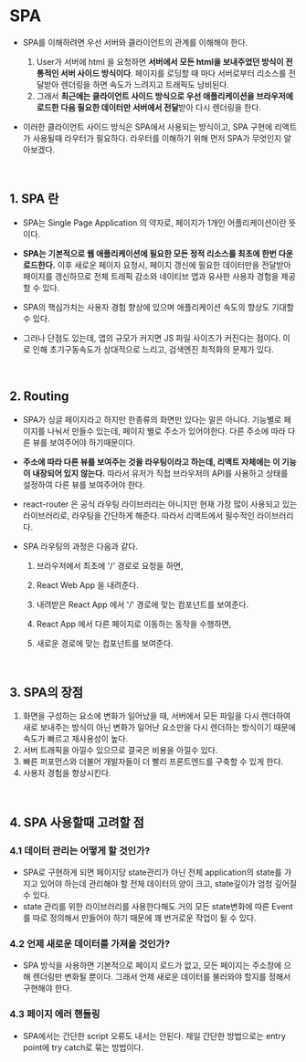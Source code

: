 # SPA

- SPA를 이해하려면 우선 서버와 클라이언트의 관계를 이해해야 한다.

  1. User가 서버에 html 을 요청하면 **서버에서 모든 html을 보내주었던 방식이 전통적인 서버 사이드 방식이다**. 페이지를 로딩할 때 마다 서버로부터 리소스를 전달받아 렌더링을 하면 속도가 느려지고 트래픽도 낭비된다.
  2. 그래서 **최근에는 클라이언트 사이드 방식으로 우선 애플리케이션을 브라우저에 로드한 다음 필요한 데이터만 서버에서 전달**받아 다시 렌더링을 한다.

- 이러한 클라이언트 사이드 방식은 SPA에서 사용되는 방식이고, SPA 구현에 리액트가 사용될때 라우터가 필요하다. 라우터를 이해하기 위해 먼저 SPA가 무엇인지 알아보겠다.

  <br/>

## 1. SPA 란

- SPA는 Single Page Application 의 약자로, 페이지가 1개인 어플리케이션이란 뜻이다.

- **SPA는 기본적으로 웹 애플리케이션에 필요한 모든 정적 리소스를 최초에 한번 다운로드한다.** 이후 새로운 페이지 요청시, 페이지 갱신에 필요한 데이터만을 전달받아 페이지를 갱신하므로 전체 트래픽 감소와 네이티브 앱과 유사한 사용자 경험을 제공할 수 있다.

- SPA의 핵심가치는 사용자 경험 향상에 있으며 애플리케이션 속도의 향상도 기대할 수 있다.

- 그러나 단점도 있는데, 앱의 규모가 커지면 JS 파일 사이즈가 커진다는 점이다. 이로 인해 초기구동속도가 상대적으로 느리고, 검색엔진 최적화의 문제가 있다.

  <br/>

## 2. Routing

- SPA가 싱글 페이지라고 하지만 한종류의 화면만 있다는 말은 아니다. 기능별로 페이지를 나눠서 만들수 있는데, 페이지 별로 주소가 있어야한다. 다른 주소에 따라 다른 뷰를 보여주어야 하기때문이다.

- **주소에 따라 다른 뷰를 보여주는 것을 라우팅이라고 하는데, 리액트 자체에는 이 기능이 내장되어 있지 않는다.** 따라서 유저가 직접 브라우저의 API를 사용하고 상태를 설정하여 다른 뷰를 보여주어야 한다.

- react-router 은 공식 라우팅 라이브러리는 아니지만 현재 가장 많이 사용되고 있는 라이브러리로, 라우팅을 간단하게 해준다. 따라서 리액트에서 필수적인 라이브러리다.

- SPA 라우팅의 과정은 다음과 같다.

  1. 브라우저에서 최초에 '/' 경로로 요청을 하면,

  2. React Web App 을 내려준다.

  3. 내려받은 React App 에서 '/' 경로에 맞는 컴포넌트를 보여준다.

  4. React App 에서 다른 페이지로 이동하는 동작을 수행하면,

  5. 새로운 경로에 맞는 컴포넌트를 보여준다.

     <br/>

## 3. SPA의 장점

1. 화면을 구성하는 요소에 변화가 일어났을 때, 서버에서 모든 파일을 다시 렌더하여 새로 보내주는 방식이 아닌 변화가 일어난 요소만을 다시 렌더하는 방식이기 때문에 속도가 빠르고 재사용성이 높다.
2. 서버 트래픽을 아낄수 있으므로 결국은 비용을 아낄수 있다.
3. 빠른 퍼포먼스와 더불어 개발자들이 더 빨리 프론트엔드를 구축할 수 있게 한다.
4. 사용자 경험을 향상시킨다.

<br/>

## 4. SPA 사용할때 고려할 점

### 4.1 데이터 관리는 어떻게 할 것인가?

- SPA로 구현하게 되면 페이지당 state관리가 아닌 전체 application의 state를 가지고 있어야 하는데 관리해야 할 전체 데이터의 양이 크고, state깊이가 엄청 깊어질 수 있다.
- state 관리를 위한 라이브러리를 사용한다해도 거의 모든 state변화에 따른 Event를 따로 정의해서 만들어야 하기 때문에 꽤 번거로운 작업이 될 수 있다.

### 4.2 언제 새로운 데이터를 가져올 것인가?

- SPA 방식을 사용하면 기본적으로 페이지 로드가 없고, 모든 페이지는 주소창에 으해 렌더링만 변화될 뿐이다. 그래서 언제 새로운 데이터를 불러와야 할지를 정해서 구현해야 한다.

### 4.3 페이지 에러 핸들링

- SPA에서는 간단한 script 오류도 내서는 안된다. 제일 간단한 방법으로는 entry point에 try catch로 묶는 방법이다.